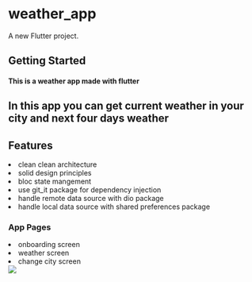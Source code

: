 # weather_app

A new Flutter project.

## Getting Started

#### This is a weather app made with flutter 

## In this app you can get current weather in your city and next four days weather 

## Features

<li/>clean clean architecture
<li/>solid design principles
<li/>bloc state mangement
<li>use git_it package for dependency injection
<li>handle remote data source with dio package
<li>handle local data source with shared preferences package


### App Pages
  
<li>onboarding screen
<li>weather screen
<li>change city screen

<div>
  <img src="![Screenshot_2022-09-14-08-58-38-218_com example weather_app](https://user-images.githubusercontent.com/32137323/190085199-3e69f715-f54c-45cd-baa3-   b1dd8d7285a6.jpg)">


</div>
